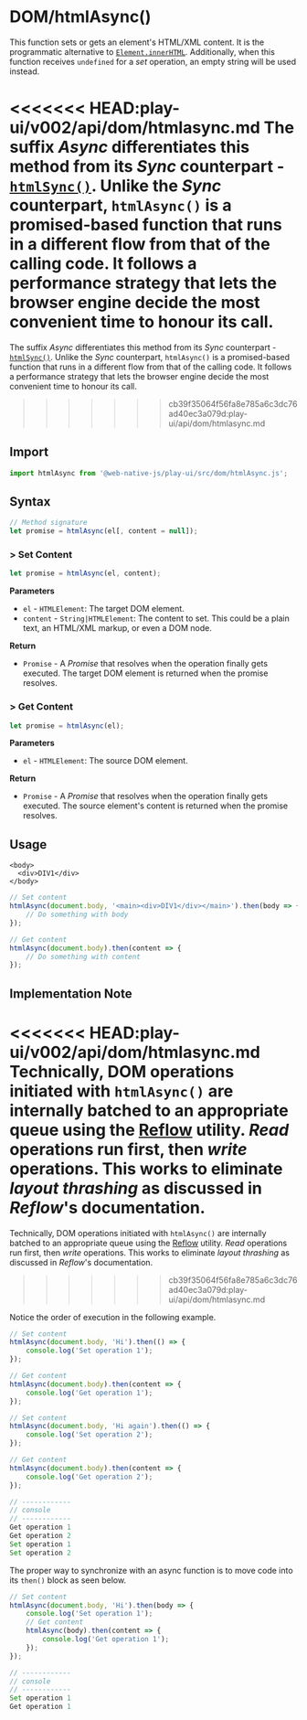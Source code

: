 # DOM/htmlAsync\(\)

This function sets or gets an element's HTML/XML content. It is the programmatic alternative to [`Element.innerHTML`](https://developer.mozilla.org/en-US/docs/Web/API/Element/innerHTML). Additionally, when this function receives `undefined` for a _set_ operation, an empty string will be used instead.

<<<<<<< HEAD:play-ui/v002/api/dom/htmlasync.md
The suffix _Async_ differentiates this method from its _Sync_ counterpart - [`htmlSync()`](/play-ui/v002/api/dom/htmlsync.md). Unlike the _Sync_ counterpart, `htmlAsync()` is a promised-based function that runs in a different flow from that of the calling code. It follows a performance strategy that lets the browser engine decide the most convenient time to honour its call.
=======
The suffix _Async_ differentiates this method from its _Sync_ counterpart - [`htmlSync()`](https://github.com/web-native/docs/tree/4d4ea8f2ac9ea9b989339a1423c7dd36c5a6108a/play-ui/api/dom/htmlsync.md). Unlike the _Sync_ counterpart, `htmlAsync()` is a promised-based function that runs in a different flow from that of the calling code. It follows a performance strategy that lets the browser engine decide the most convenient time to honour its call.
>>>>>>> cb39f35064f56fa8e785a6c3dc76ad40ec3a079d:play-ui/api/dom/htmlasync.md

## Import

```javascript
import htmlAsync from '@web-native-js/play-ui/src/dom/htmlAsync.js';
```

## Syntax

```javascript
// Method signature
let promise = htmlAsync(el[, content = null]);
```

### &gt; Set Content

```javascript
let promise = htmlAsync(el, content);
```

**Parameters**

* `el` - `HTMLElement`: The target DOM element.
* `content` - `String|HTMLElement`: The content to set. This could be a plain text, an HTML/XML markup, or even a DOM node.

**Return**

* `Promise` - A _Promise_ that resolves when the operation finally gets executed. The target DOM element is returned when the promise resolves.

### &gt; Get Content

```javascript
let promise = htmlAsync(el);
```

**Parameters**

* `el` - `HTMLElement`: The source DOM element.

**Return**

* `Promise` - A _Promise_ that resolves when the operation finally gets executed. The source element's content is returned when the promise resolves.

## Usage

```markup
<body>
  <div>DIV1</div>
</body>
```

```javascript
// Set content
htmlAsync(document.body, '<main><div>DIV1</div></main>').then(body => {
    // Do something with body
});

// Get content
htmlAsync(document.body).then(content => {
    // Do something with content
});
```

## Implementation Note
<<<<<<< HEAD:play-ui/v002/api/dom/htmlasync.md
Technically, DOM operations initiated with `htmlAsync()` are internally batched to an appropriate queue using the [Reflow](/play-ui/v002/api/reflow.md) utility. *Read* operations run first, then *write* operations. This works to eliminate *layout thrashing* as discussed in *Reflow*'s documentation.
=======

Technically, DOM operations initiated with `htmlAsync()` are internally batched to an appropriate queue using the [Reflow](https://github.com/web-native/docs/tree/4d4ea8f2ac9ea9b989339a1423c7dd36c5a6108a/play-ui/api/reflow.md) utility. _Read_ operations run first, then _write_ operations. This works to eliminate _layout thrashing_ as discussed in _Reflow_'s documentation.
>>>>>>> cb39f35064f56fa8e785a6c3dc76ad40ec3a079d:play-ui/api/dom/htmlasync.md

Notice the order of execution in the following example.

```javascript
// Set content
htmlAsync(document.body, 'Hi').then(() => {
    console.log('Set operation 1');
});

// Get content
htmlAsync(document.body).then(content => {
    console.log('Get operation 1');
});

// Set content
htmlAsync(document.body, 'Hi again').then(() => {
    console.log('Set operation 2');
});

// Get content
htmlAsync(document.body).then(content => {
    console.log('Get operation 2');
});

// ------------
// console
// ------------
Get operation 1
Get operation 2
Set operation 1
Set operation 2
```

The proper way to synchronize with an async function is to move code into its `then()` block as seen below.

```javascript
// Set content
htmlAsync(document.body, 'Hi').then(body => {
    console.log('Set operation 1');
    // Get content
    htmlAsync(body).then(content => {
        console.log('Get operation 1');
    });
});

// ------------
// console
// ------------
Set operation 1
Get operation 1
```

